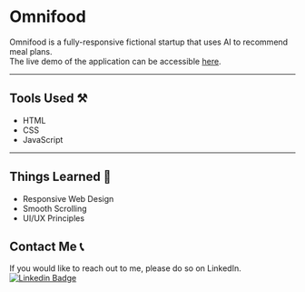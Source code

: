 # Omnifood
Omnifood is a fully-responsive fictional startup that uses AI to recommend meal plans. \
The live demo of the application can be accessible [here](https://av2001.github.io/omnifood/).
<hr>

## Tools Used ⚒️
+ HTML
+ CSS
+ JavaScript
<hr>

## Things Learned 🧠
+ Responsive Web Design
+ Smooth Scrolling
+ UI/UX Principles

## Contact Me 📞
If you would like to reach out to me, please do so on LinkedIn.
[![Linkedin Badge](https://img.shields.io/badge/LinkedIn-0077B5?style=for-the-badge&logo=linkedin&logoColor=white)](https://www.linkedin.com/in/anirudh-vadlamani/)
